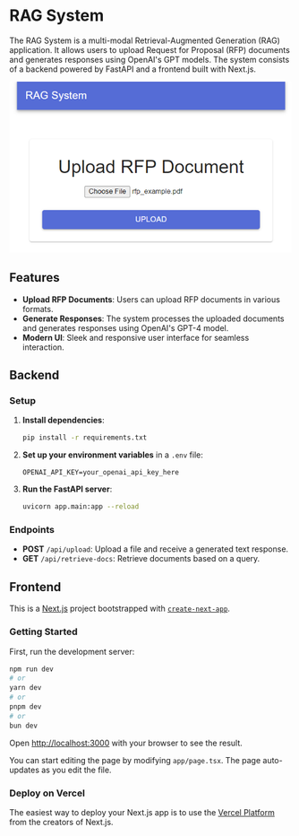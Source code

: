 # RAG System

The RAG System is a multi-modal Retrieval-Augmented Generation (RAG) application. It allows users to upload Request for Proposal (RFP) documents and generates responses using OpenAI's GPT models. The system consists of a backend powered by FastAPI and a frontend built with Next.js.

![RAG System UI](/UI.PNG)

## Features

- **Upload RFP Documents**: Users can upload RFP documents in various formats.
- **Generate Responses**: The system processes the uploaded documents and generates responses using OpenAI's GPT-4 model.
- **Modern UI**: Sleek and responsive user interface for seamless interaction.

## Backend

### Setup

1. **Install dependencies**:
    ```bash
    pip install -r requirements.txt
    ```

2. **Set up your environment variables** in a `.env` file:
    ```env
    OPENAI_API_KEY=your_openai_api_key_here
    ```

3. **Run the FastAPI server**:
    ```bash
    uvicorn app.main:app --reload
    ```

### Endpoints

- **POST** `/api/upload`: Upload a file and receive a generated text response.
- **GET** `/api/retrieve-docs`: Retrieve documents based on a query.

## Frontend

This is a [Next.js](https://nextjs.org/) project bootstrapped with [`create-next-app`](https://github.com/vercel/next.js/tree/canary/packages/create-next-app).

### Getting Started

First, run the development server:

```bash
npm run dev
# or
yarn dev
# or
pnpm dev
# or
bun dev
```

Open [http://localhost:3000](http://localhost:3000) with your browser to see the result.

You can start editing the page by modifying `app/page.tsx`. The page auto-updates as you edit the file.

### Deploy on Vercel

The easiest way to deploy your Next.js app is to use the [Vercel Platform](https://vercel.com/new?utm_medium=default-template&filter=next.js&utm_source=create-next-app&utm_campaign=create-next-app-readme) from the creators of Next.js.
